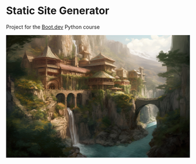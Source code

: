 # Static Site Generator

Project for the [Boot.dev](https://www.boot.dev/) Python course

![...](static/images/rivendell.png)
